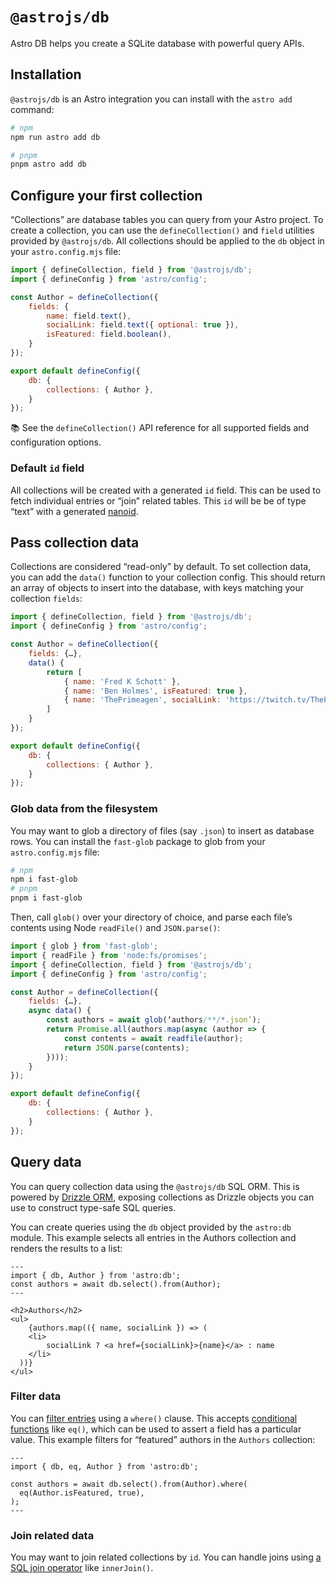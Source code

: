 # `@astrojs/db`

Astro DB helps you create a SQLite database with powerful query APIs.

## Installation

`@astrojs/db` is an Astro integration you can install with the `astro add` command:

```bash
# npm
npm run astro add db

# pnpm
pnpm astro add db
```

## Configure your first collection

“Collections” are database tables you can query from your Astro project. To create a collection, you can use the `defineCollection()` and `field` utilities provided by `@astrojs/db`. All collections should be applied to the `db` object in your `astro.config.mjs` file:
```js
import { defineCollection, field } from '@astrojs/db';
import { defineConfig } from 'astro/config';

const Author = defineCollection({
	fields: {
		name: field.text(),
		socialLink: field.text({ optional: true }),
		isFeatured: field.boolean(),
	}
});

export default defineConfig({
	db: {
		collections: { Author },
	}
});
```

📚 See the `defineCollection()` API reference for all supported fields and configuration options.

### Default `id` field

All collections will be created with a generated `id` field. This can be used to fetch individual entries or “join” related tables. This `id` will be be of type “text” with a generated [nanoid](https://www.npmjs.com/package/nanoid).

## Pass collection data

Collections are considered “read-only” by default. To set collection data, you can add the `data()` function to your collection config. This should return an array of objects to insert into the database, with keys matching your collection `fields`:

```js
import { defineCollection, field } from '@astrojs/db';
import { defineConfig } from 'astro/config';

const Author = defineCollection({
	fields: {…},
	data() {
		return [
			{ name: 'Fred K Schott' },
			{ name: 'Ben Holmes', isFeatured: true },
			{ name: 'ThePrimeagen', socialLink: 'https://twitch.tv/ThePrimeagen' },
		]
	}
});

export default defineConfig({
	db: {
		collections: { Author },
	}
});
```

### Glob data from the filesystem

You may want to glob a directory of files (say `.json`) to insert as database rows. You can install the `fast-glob` package to glob from your `astro.config.mjs` file:

```bash
# npm
npm i fast-glob
# pnpm
pnpm i fast-glob
```
Then, call `glob()` over your directory of choice, and parse each file’s contents using Node `readFile()` and `JSON.parse()`:

```js
import { glob } from 'fast-glob';
import { readFile } from 'node:fs/promises';
import { defineCollection, field } from '@astrojs/db';
import { defineConfig } from 'astro/config';

const Author = defineCollection({
	fields: {…},
	async data() {
		const authors = await glob(‘authors/**/*.json’);
		return Promise.all(authors.map(async (author => {
			const contents = await readfile(author);
			return JSON.parse(contents);		
		})));
	}
});

export default defineConfig({
	db: {
		collections: { Author },
	}
});
```

## Query data

You can query collection data using the `@astrojs/db` SQL ORM. This is powered by [Drizzle ORM](https://orm.drizzle.team/), exposing collections as Drizzle objects you can use to construct type-safe SQL queries. 

You can create queries using the `db` object provided by the `astro:db` module. This example selects all entries in the Authors collection and renders the results to a list:

```astro
---
import { db, Author } from 'astro:db';
const authors = await db.select().from(Author);
---

<h2>Authors</h2>
<ul>
	{authors.map(({ name, socialLink }) => (
    <li>
	    socialLink ? <a href={socialLink}>{name}</a> : name
    </li>
  ))}
</ul>
```

### Filter data

You can [filter entries](https://orm.drizzle.team/docs/select#filtering) using a `where()` clause. This accepts [conditional functions](https://orm.drizzle.team/docs/operators) like `eq()`, which can be used to assert a field has a particular value. This example filters for “featured” authors in the `Authors` collection:

```astro
---
import { db, eq, Author } from 'astro:db';

const authors = await db.select().from(Author).where(
  eq(Author.isFeatured, true),
);
---
```

### Join related data

You may want to join related collections by `id`. You can handle joins using [a SQL join operator](https://orm.drizzle.team/docs/joins#join-types) like `innerJoin()`. 
